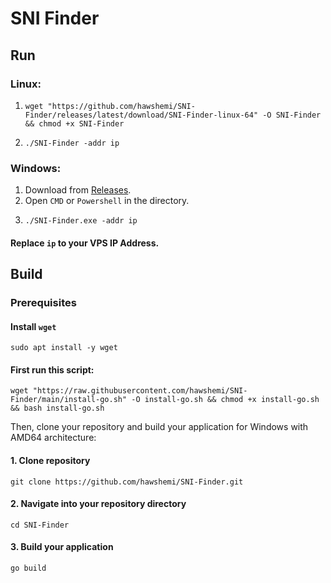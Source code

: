 # SNI Finder


## Run

### Linux:

1.
    ```
    wget "https://github.com/hawshemi/SNI-Finder/releases/latest/download/SNI-Finder-linux-64" -O SNI-Finder && chmod +x SNI-Finder
    ```
2. 
    ```
    ./SNI-Finder -addr ip
    ```

### Windows:

1. Download from [Releases](https://github.com/hawshemi/SNI-Finder/releases/latest).
2. Open `CMD` or `Powershell` in the directory.
3.
    ```
    ./SNI-Finder.exe -addr ip
    ```

#### Replace `ip` to your VPS IP Address.


## Build

### Prerequisites

#### Install `wget`
```
sudo apt install -y wget
```

#### First run this script:
```
wget "https://raw.githubusercontent.com/hawshemi/SNI-Finder/main/install-go.sh" -O install-go.sh && chmod +x install-go.sh && bash install-go.sh
```

Then, clone your repository and build your application for Windows with AMD64 architecture:


#### 1. Clone repository
```
git clone https://github.com/hawshemi/SNI-Finder.git 
```

#### 2. Navigate into your repository directory
```
cd SNI-Finder 
```

#### 3. Build your application
```
go build
```

